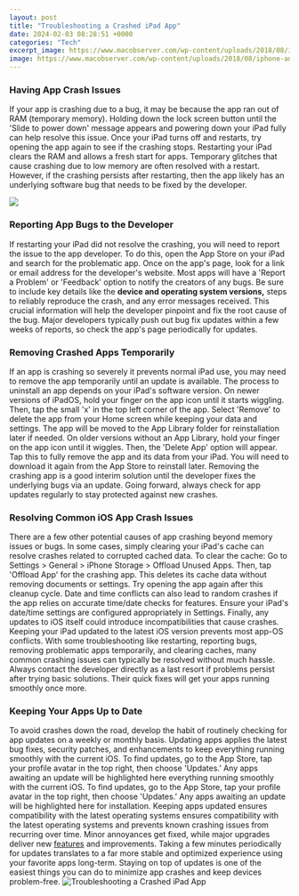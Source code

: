 ```yaml
---
layout: post
title: "Troubleshooting a Crashed iPad App"
date: 2024-02-03 08:28:51 +0000
categories: "Tech"
excerpt_image: https://www.macobserver.com/wp-content/uploads/2018/08/iphone-analytics-data.jpg?x12018
image: https://www.macobserver.com/wp-content/uploads/2018/08/iphone-analytics-data.jpg?x12018
---
```


### Having App Crash Issues
If your app is crashing due to a bug, it may be because the app ran out of RAM (temporary memory). Holding down the lock screen button until the 'Slide to power down' message appears and powering down your iPad fully can help resolve this issue. Once your iPad turns off and restarts, try opening the app again to see if the crashing stops.
Restarting your iPad clears the RAM and allows a fresh start for apps. Temporary glitches that cause crashing due to low memory are often resolved with a restart. However, if the crashing persists after restarting, then the app likely has an underlying software bug that needs to be fixed by the developer.

![](http://cdn.osxdaily.com/wp-content/uploads/2012/01/safari-crash-ipad.jpg.jpg)
### Reporting App Bugs to the Developer 
If restarting your iPad did not resolve the crashing, you will need to report the issue to the app developer. To do this, open the App Store on your iPad and search for the problematic app. Once on the app's page, look for a link or email address for the developer's website. Most apps will have a 'Report a Problem' or 'Feedback' option to notify the creators of any bugs. 
Be sure to include key details like the **device and operating system versions,** steps to reliably reproduce the crash, and any error messages received. This crucial information will help the developer pinpoint and fix the root cause of the bug. Major developers typically push out bug fix updates within a few weeks of reports, so check the app's page periodically for updates.
### Removing Crashed Apps Temporarily  
If an app is crashing so severely it prevents normal iPad use, you may need to remove the app temporarily until an update is available. The process to uninstall an app depends on your iPad's software version.
On newer versions of iPadOS, hold your finger on the app icon until it starts wiggling. Then, tap the small 'x' in the top left corner of the app. Select 'Remove' to delete the app from your Home screen while keeping your data and settings. The app will be moved to the App Library folder for reinstallation later if needed.
On older versions without an App Library, hold your finger on the app icon until it wiggles. Then, the 'Delete App' option will appear. Tap this to fully remove the app and its data from your iPad. You will need to download it again from the App Store to reinstall later.
Removing the crashing app is a good interim solution until the developer fixes the underlying bugs via an update. Going forward, always check for app updates regularly to stay protected against new crashes.
### Resolving Common iOS App Crash Issues
There are a few other potential causes of app crashing beyond memory issues or bugs. In some cases, simply clearing your iPad's cache can resolve crashes related to corrupted cached data. 
To clear the cache: Go to Settings > General > iPhone Storage > Offload Unused Apps. Then, tap 'Offload App' for the crashing app. This deletes its cache data without removing documents or settings. Try opening the app again after this cleanup cycle.
Date and time conflicts can also lead to random crashes if the app relies on accurate time/date checks for features. Ensure your iPad's date/time settings are configured appropriately in Settings. Finally, any updates to iOS itself could introduce incompatibilities that cause crashes. Keeping your iPad updated to the latest iOS version prevents most app-OS conflicts.
With some troubleshooting like restarting, reporting bugs, removing problematic apps temporarily, and clearing caches, many common crashing issues can typically be resolved without much hassle. Always contact the developer directly as a last resort if problems persist after trying basic solutions. Their quick fixes will get your apps running smoothly once more.
### Keeping Your Apps Up to Date
To avoid crashes down the road, develop the habit of routinely checking for app updates on a weekly or monthly basis. Updating apps applies the latest bug fixes, security patches, and enhancements to keep everything running smoothly with the current iOS. 
To find updates, go to the App Store, tap your profile avatar in the top right, then choose 'Updates.’ Any apps awaiting an update will be highlighted here everything running smoothly with the current iOS. 
To find updates, go to the App Store, tap your profile avatar in the top right, then choose 'Updates.’ Any apps awaiting an update will be highlighted here for installation. Keeping apps updated ensures compatibility with the latest operating systems ensures compatibility with the latest operating systems and prevents known crashing issues from recurring over time.
Minor annoyances get fixed, while major upgrades deliver new [features](https://store.fi.io.vn/womens-crazy-boston-terrier-lady-dog-lover-v-neck-t-shirt/women&) and improvements. Taking a few minutes periodically for updates translates to a far more stable and optimized experience using your favorite apps long-term. Staying on top of updates is one of the easiest things you can do to minimize app crashes and keep devices problem-free.
![Troubleshooting a Crashed iPad App](https://www.macobserver.com/wp-content/uploads/2018/08/iphone-analytics-data.jpg?x12018)